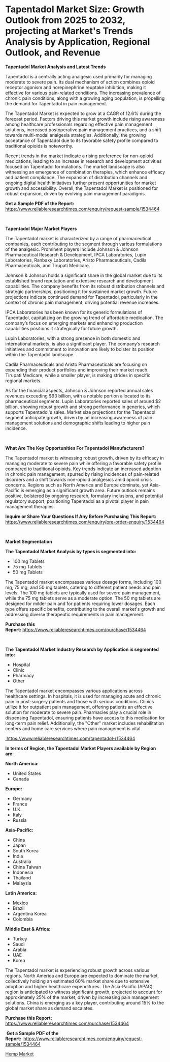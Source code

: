 <p><h1>Tapentadol Market Size: Growth Outlook from 2025 to 2032, projecting at Market's Trends Analysis by Application, Regional Outlook, and Revenue</h1></p><p><strong>Tapentadol Market Analysis and Latest Trends</strong></p>
<p><p>Tapentadol is a centrally acting analgesic used primarily for managing moderate to severe pain. Its dual mechanism of action combines opioid receptor agonism and norepinephrine reuptake inhibition, making it effective for various pain-related conditions. The increasing prevalence of chronic pain conditions, along with a growing aging population, is propelling the demand for Tapentadol in pain management.</p><p>The Tapentadol Market is expected to grow at a CAGR of 12.6% during the forecast period. Factors driving this market growth include rising awareness among healthcare professionals regarding effective pain management solutions, increased postoperative pain management practices, and a shift towards multi-modal analgesia strategies. Additionally, the growing acceptance of Tapentadol due to its favorable safety profile compared to traditional opioids is noteworthy.</p><p>Recent trends in the market indicate a rising preference for non-opioid medications, leading to an increase in research and development activities focused on Tapentadol formulations. The market landscape is also witnessing an emergence of combination therapies, which enhance efficacy and patient compliance. The expansion of distribution channels and ongoing digital health initiatives further present opportunities for market growth and accessibility. Overall, the Tapentadol Market is positioned for robust expansion, driven by evolving pain management paradigms.</p></p>
<p><strong>Get a Sample PDF of the Report:&nbsp;</strong> <a href="https://www.reliableresearchtimes.com/enquiry/request-sample/1534464?utm_campaign=2958&utm_medium=2&utm_source=Github&utm_content=ia&utm_term=08032025&utm_id=tapentadol">https://www.reliableresearchtimes.com/enquiry/request-sample/1534464</a></p>
<p>&nbsp;</p>
<p><strong>Tapentadol Major Market Players</strong></p>
<p><p>The Tapentadol market is characterized by a range of pharmaceutical companies, each contributing to the segment through various formulations of the analgesic. Prominent players include Johnson & Johnson Pharmaceutical Research & Development, IPCA Laboratories, Lupin Laboratories, Ranbaxy Laboratories, Aristo Pharmaceuticals, Cadila Pharmaceuticals, and Tirupati Medicare.</p><p>Johnson & Johnson holds a significant share in the global market due to its established brand reputation and extensive research and development capabilities. The company benefits from its robust distribution channels and strategic partnerships, positioning it for sustained market growth. Future projections indicate continued demand for Tapentadol, particularly in the context of chronic pain management, driving potential revenue increases.</p><p>IPCA Laboratories has been known for its generic formulations of Tapentadol, capitalizing on the growing trend of affordable medication. The company’s focus on emerging markets and enhancing production capabilities positions it strategically for future growth.</p><p>Lupin Laboratories, with a strong presence in both domestic and international markets, is also a significant player. The company’s research initiatives and commitment to innovation are likely to bolster its position within the Tapentadol landscape.</p><p>Cadila Pharmaceuticals and Aristo Pharmaceuticals are focusing on expanding their product portfolios and improving their market reach. Tirupati Medicare, while a smaller player, is making strides in specific regional markets.</p><p>As for the financial aspects, Johnson & Johnson reported annual sales revenues exceeding $93 billion, with a notable portion allocated to its pharmaceutical segments. Lupin Laboratories reported sales of around $2 billion, showing robust growth and strong performance in generics, which supports Tapentadol's sales. Market size projections for the Tapentadol segment anticipate growth, driven by an increasing awareness of pain management solutions and demographic shifts leading to higher pain incidence.</p></p>
<p>&nbsp;</p>
<p><strong>What Are The Key Opportunities For Tapentadol Manufacturers?</strong></p>
<p><p>The Tapentadol market is witnessing robust growth, driven by its efficacy in managing moderate to severe pain while offering a favorable safety profile compared to traditional opioids. Key trends indicate an increased adoption in chronic pain management, spurred by rising incidences of pain-related disorders and a shift towards non-opioid analgesics amid opioid crisis concerns. Regions such as North America and Europe dominate, yet Asia-Pacific is emerging as a significant growth area. Future outlook remains positive, bolstered by ongoing research, formulary inclusions, and potential regulatory support, positioning Tapentadol as a pivotal player in pain management therapies.</p></p>
<p><strong>Inquire or Share Your Questions If Any Before Purchasing This Report:</strong> <a href="https://www.reliableresearchtimes.com/enquiry/pre-order-enquiry/1534464?utm_campaign=2958&utm_medium=2&utm_source=Github&utm_content=ia&utm_term=08032025&utm_id=tapentadol">https://www.reliableresearchtimes.com/enquiry/pre-order-enquiry/1534464</a></p>
<p>&nbsp;</p>
<p><strong>Market Segmentation</strong></p>
<p><strong>The Tapentadol Market Analysis by types is segmented into:</strong></p>
<p><ul><li>100 mg Tablets</li><li>75 mg Tablets</li><li>50 mg Tablets</li></ul></p>
<p><p>The Tapentadol market encompasses various dosage forms, including 100 mg, 75 mg, and 50 mg tablets, catering to different patient needs and pain levels. The 100 mg tablets are typically used for severe pain management, while the 75 mg tablets serve as a moderate option. The 50 mg tablets are designed for milder pain and for patients requiring lower dosages. Each type offers specific benefits, contributing to the overall market's growth and addressing diverse therapeutic requirements in pain management.</p></p>
<p><strong>Purchase this Report:&nbsp;</strong><a href="https://www.reliableresearchtimes.com/purchase/1534464?utm_campaign=2958&utm_medium=2&utm_source=Github&utm_content=ia&utm_term=08032025&utm_id=tapentadol">https://www.reliableresearchtimes.com/purchase/1534464</a></p>
<p>&nbsp;</p>
<p><strong>The Tapentadol Market Industry Research by Application is segmented into:</strong></p>
<p><ul><li>Hospital</li><li>Clinic</li><li>Pharmacy</li><li>Other</li></ul></p>
<p><p>The Tapentadol market encompasses various applications across healthcare settings. In hospitals, it is used for managing acute and chronic pain in post-surgery patients and those with serious conditions. Clinics utilize it for outpatient pain management, offering patients an effective solution for moderate to severe pain. Pharmacies play a crucial role in dispensing Tapentadol, ensuring patients have access to this medication for long-term pain relief. Additionally, the "Other" market includes rehabilitation centers and home care services where pain management is vital.</p></p>
<p><a href="https://www.reliableresearchtimes.com/tapentadol-r1534464?utm_campaign=2958&utm_medium=2&utm_source=Github&utm_content=ia&utm_term=08032025&utm_id=tapentadol">&nbsp;https://www.reliableresearchtimes.com/tapentadol-r1534464</a></p>
<p><strong>In terms of Region, the Tapentadol Market Players available by Region are:</strong></p>
<p>
    <p> <strong> North America: </strong>
        <ul>
            <li>United States</li>
            <li>Canada</li>
        </ul>
        </p> 
    <p> <strong> Europe: </strong>
        <ul>
            <li>Germany</li>
            <li>France</li>
            <li>U.K.</li>
            <li>Italy</li>
            <li>Russia</li>
        </ul>
        </p> 
    <p> <strong> Asia-Pacific: </strong>
        <ul>
            <li>China</li>
            <li>Japan</li>
            <li>South Korea</li>
            <li>India</li>
            <li>Australia</li>
            <li>China Taiwan</li>
            <li>Indonesia</li>
            <li>Thailand</li>
            <li>Malaysia</li>
        </ul>
        </p> 
    <p> <strong> Latin America: </strong>
        <ul>
            <li>Mexico</li>
            <li>Brazil</li>
            <li>Argentina Korea</li>
            <li>Colombia</li>
        </ul>
        </p> 
    <p> <strong> Middle East & Africa: </strong>
        <ul>
            <li>Turkey</li>
            <li>Saudi</li>
            <li>Arabia</li>
            <li>UAE</li>
            <li>Korea</li>
        </ul>
    </p>
    </p>
<p><p>The Tapentadol market is experiencing robust growth across various regions. North America and Europe are expected to dominate the market, collectively holding an estimated 60% market share due to extensive adoption and higher healthcare expenditures. The Asia-Pacific (APAC) region is anticipated to witness significant growth, projected to account for approximately 25% of the market, driven by increasing pain management solutions. China is emerging as a key player, contributing around 15% to the global market share as demand escalates.</p></p>
<p><strong>Purchase this Report: </strong><a href="https://www.reliableresearchtimes.com/purchase/1534464?utm_campaign=2958&utm_medium=2&utm_source=Github&utm_content=ia&utm_term=08032025&utm_id=tapentadol">https://www.reliableresearchtimes.com/purchase/1534464</a></p>
<p>&nbsp;<strong>Get a Sample PDF of the Report:&nbsp;&nbsp;</strong><a href="https://www.reliableresearchtimes.com/enquiry/request-sample/1534464?utm_campaign=2958&utm_medium=2&utm_source=Github&utm_content=ia&utm_term=08032025&utm_id=tapentadol">https://www.reliableresearchtimes.com/enquiry/request-sample/1534464</a></p>
<p><strong></strong></p>
<p><p><a href="https://github.com/nibbsmantji/Market-Research-Report-List-1/blob/main/hemp-market.md?utm_campaign=2958&utm_medium=2&utm_source=Github&utm_content=ia&utm_term=08032025&utm_id=tapentadol">Hemp Market</a></p></p>